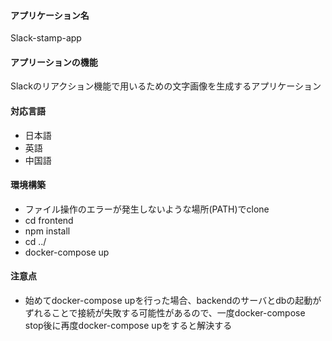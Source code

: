 #### アプリケーション名

Slack-stamp-app

#### アプリーションの機能

Slackのリアクション機能で用いるための文字画像を生成するアプリケーション

#### 対応言語

- 日本語
- 英語
- 中国語

#### 環境構築

- ファイル操作のエラーが発生しないような場所(PATH)でclone
- cd frontend
- npm install
- cd ../
- docker-compose up

#### 注意点

 - 始めてdocker-compose upを行った場合、backendのサーバとdbの起動がずれることで接続が失敗する可能性があるので、一度docker-compose stop後に再度docker-compose upをすると解決する